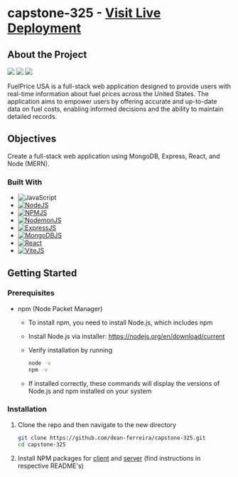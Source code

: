 # capstone-325 - [Visit Live Deployment](https://fuelprice-usa.onrender.com/)

## About the Project

<a><img src="https://i.imgur.com/sDDxyUU.png"></a>
<a><img src="https://i.imgur.com/yElxMvA.png"></a>
<a><img src="https://i.imgur.com/wxUAGU0.png"></a>

FuelPrice USA is a full-stack web application designed to provide users with real-time information about fuel prices across the United States. The application aims to empower users by offering accurate and up-to-date data on fuel costs, enabling informed decisions and the ability to maintain detailed records.

## Objectives

Create a full-stack web application using MongoDB, Express, React, and Node (MERN).

### Built With

-   ![JavaScript](https://img.shields.io/badge/javascript-%23323330.svg?style=for-the-badge&logo=javascript&logoColor=%23F7DF1E)
-   [![NodeJS][Node.js]][Node-url]
-   [![NPMJS][NPM]][NPM-url]
-   [![NodemonJS][Nodemon]][Nodemon-url]
-   [![ExpressJS][Express.js]][Express-url]
-   [![MongoDBJS][MongoDB]][MongoDB-url]
-   [![React][React.js]][React-url]
-   [![ViteJS][Vite]][Vite-url]

## Getting Started

### Prerequisites

-   npm (Node Packet Manager)

    -   To install npm, you need to install Node.js, which includes npm
    -   Install Node.js via installer: https://nodejs.org/en/download/current
    -   Verify installation by running

        ```sh
        node -v
        npm -v
        ```

    -   If installed correctly, these commands will display the versions of Node.js and npm installed on your system

### Installation

1. Clone the repo and then navigate to the new directory
    ```sh
    git clone https://github.com/dean-ferreira/capstone-325.git
    cd capstone-325
    ```
2. Install NPM packages for [client](https://github.com/dean-ferreira/capstone-325/tree/main/client) and [server](https://github.com/dean-ferreira/capstone-325/tree/main/server) (find instructions in respective README's)

<!-- MARKDOWN LINKS & IMAGES -->

[Node.js]: https://img.shields.io/badge/node.js-6DA55F?style=for-the-badge&logo=node.js&logoColor=white
[Node-url]: https://nodejs.org/en
[NPM]: https://img.shields.io/badge/NPM-%23CB3837.svg?style=for-the-badge&logo=npm&logoColor=white
[NPM-url]: https://www.npmjs.com/
[Nodemon]: https://img.shields.io/badge/NODEMON-%23323330.svg?style=for-the-badge&logo=nodemon&logoColor=%BBDEAD
[Nodemon-url]: https://www.npmjs.com/package/nodemon
[Express.js]: https://img.shields.io/badge/express.js-%23404d59.svg?style=for-the-badge&logo=express&logoColor=%2361DAFB
[Express-url]: https://expressjs.com/
[MongoDB]: https://img.shields.io/badge/MongoDB-%234ea94b.svg?style=for-the-badge&logo=mongodb&logoColor=white
[MongoDB-url]: https://www.mongodb.com/
[React.js]: https://img.shields.io/badge/React-20232A?style=for-the-badge&logo=react&logoColor=61DAFB
[React-url]: https://reactjs.org/
[Vite]: https://img.shields.io/badge/vite-%23646CFF.svg?style=for-the-badge&logo=vite&logoColor=white
[Vite-url]: https://vitejs.dev/
